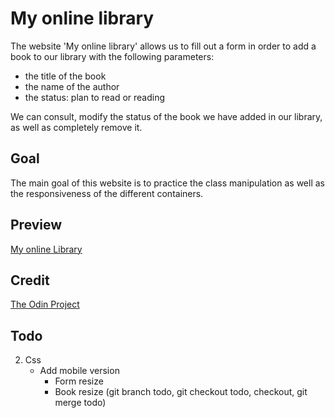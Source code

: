 # My online library
The website 'My online library' allows us to fill out a form in order to add a book to our library with the following parameters:
* the title of the book
* the name of the author
* the status: plan to read or reading

We can consult, modify the status of the book we have added in our library, as well as completely remove it.

## Goal
The main goal of this website is to practice the class manipulation as well as the responsiveness of the different containers.

## Preview
[My online Library](https://haveadream1.github.io/library/)

## Credit
[The Odin Project](https://www.theodinproject.com/)

## Todo
2. Css
   * Add mobile version
      * Form resize
      * Book resize
(git branch todo, git checkout todo, checkout, git merge todo)
